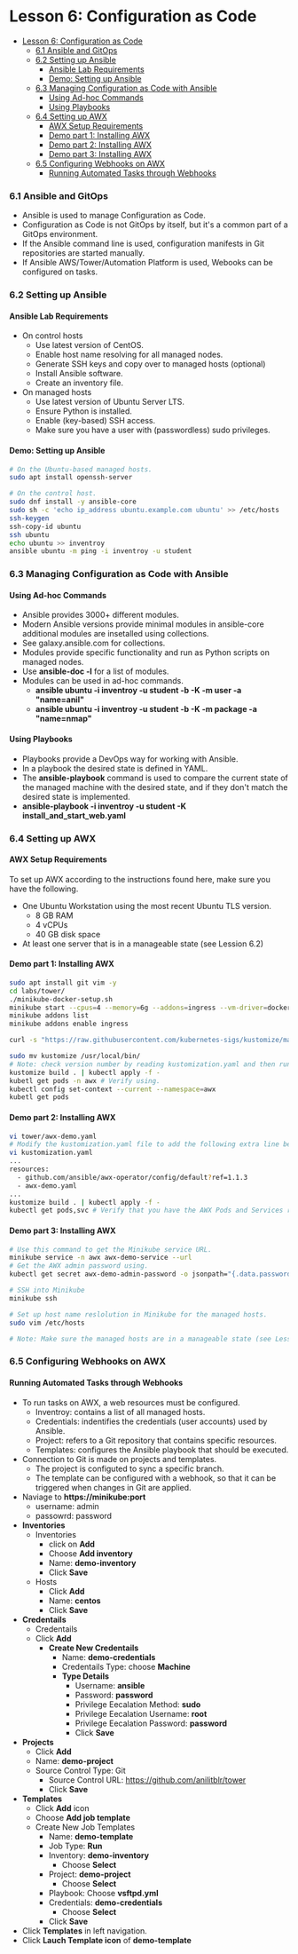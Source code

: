 # Lesson 6: Configuration as Code

- [Lesson 6: Configuration as Code](#lesson-6-configuration-as-code)
    - [6.1 Ansible and GitOps](#61-ansible-and-gitops)
    - [6.2 Setting up Ansible](#62-setting-up-ansible)
      - [Ansible Lab Requirements](#ansible-lab-requirements)
      - [Demo: Setting up Ansible](#demo-setting-up-ansible)
    - [6.3 Managing Configuration as Code with Ansible](#63-managing-configuration-as-code-with-ansible)
      - [Using Ad-hoc Commands](#using-ad-hoc-commands)
      - [Using Playbooks](#using-playbooks)
    - [6.4 Setting up AWX](#64-setting-up-awx)
      - [AWX Setup Requirements](#awx-setup-requirements)
      - [Demo part 1: Installing AWX](#demo-part-1-installing-awx)
      - [Demo part 2: Installing AWX](#demo-part-2-installing-awx)
      - [Demo part 3: Installing AWX](#demo-part-3-installing-awx)
    - [6.5 Configuring Webhooks on AWX](#65-configuring-webhooks-on-awx)
      - [Running Automated Tasks through Webhooks](#running-automated-tasks-through-webhooks)

### 6.1 Ansible and GitOps

- Ansible is used to manage Configuration as Code.
- Configuration as Code is not GitOps by itself, but it's a common part of a GitOps environment.
- If the Ansible command line is used, configuration manifests in Git repositories are started manually.
- If Ansible AWS/Tower/Automation Platform is used, Webooks can be configured on tasks.

### 6.2 Setting up Ansible

#### Ansible Lab Requirements

- On control hosts
  - Use latest version of CentOS.
  - Enable host name resolving for all managed nodes.
  - Generate SSH keys and copy over to managed hosts (optional)
  - Install Ansible software.
  - Create an inventory file.
- On managed hosts
  - Use latest version of Ubuntu Server LTS.
  - Ensure Python is installed.
  - Enable (key-based) SSH access.
  - Make sure you have a user with (passwordless) sudo privileges.

#### Demo: Setting up Ansible

```bash
# On the Ubuntu-based managed hosts.
sudo apt install openssh-server

# On the control host.
sudo dnf install -y ansible-core
sudo sh -c 'echo ip_address ubuntu.example.com ubuntu' >> /etc/hosts
ssh-keygen
ssh-copy-id ubuntu
ssh ubuntu
echo ubuntu >> inventroy
ansible ubuntu -m ping -i inventroy -u student
```

### 6.3 Managing Configuration as Code with Ansible

#### Using Ad-hoc Commands

- Ansible provides 3000+ different modules.
- Modern Ansible versions provide minimal modules in ansible-core additional modules are insetalled using collections.
- See galaxy.ansible.com for collections.
- Modules provide specific functionality and run as Python scripts on managed nodes.
- Use **ansible-doc -l** for a list of modules.
- Modules can be used in ad-hoc commands.
  - **ansible ubuntu -i inventroy -u student -b -K -m user -a "name=anil"**
  - **ansible ubuntu -i inventroy -u student -b -K -m package -a "name=nmap"**

#### Using Playbooks

- Playbooks provide a DevOps way for working with Ansible.
- In a playbook the desired state is defined in YAML.
- The **ansible-playbook** command is used to compare the current state of the managed machine with the desired state, and if they don't match the desired state is implemented.
- **ansible-playbook -i inventroy -u student -K install_and_start_web.yaml**

### 6.4 Setting up AWX

#### AWX Setup Requirements

To set up AWX according to the instructions found here, make sure you have the following.
- One Ubuntu Workstation using the most recent Ubuntu TLS version.
  - 8 GB RAM
  - 4 vCPUs
  - 40 GB disk space
- At least one server that is in a manageable state (see Lession 6.2)

#### Demo part 1: Installing AWX

```bash
sudo apt install git vim -y
cd labs/tower/
./minikube-docker-setup.sh
minikube start --cpus=4 --memory=6g --addons=ingress --vm-driver=docker
minikube addons list
minikube addons enable ingress

curl -s "https://raw.githubusercontent.com/kubernetes-sigs/kustomize/master/hack/install_kustomize.sh" | bash

sudo mv kustomize /usr/local/bin/
# Note: check version number by reading kustomization.yaml and then run.
kustomize build . | kubectl apply -f -
kubetl get pods -n awx # Verify using.
kubectl config set-context --current --namespace=awx
kubetl get pods
```

#### Demo part 2: Installing AWX

```bash
vi tower/awx-demo.yaml
# Modify the kustomization.yaml file to add the following extra line below the resources:
vi kustomization.yaml
...
resources:
  - github.com/ansible/awx-operator/config/default?ref=1.1.3
  - awx-demo.yaml
...
kustomize build . | kubectl apply -f -
kubectl get pods,svc # Verify that you have the AWX Pods and Services running (will take a few minutes)
```

#### Demo part 3: Installing AWX

```bash
# Use this command to get the Minikube service URL.
minikube service -n awx awx-demo-service --url
# Get the AWX admin password using.
kubectl get secret awx-demo-admin-password -o jsonpath="{.data.password}" | base64 --decode # Copy the string that is printed, it is your admin password.

# SSH into Minikube
minikube ssh

# Set up host name reslolution in Minikube for the managed hosts.
sudo vim /etc/hosts

# Note: Make sure the managed hosts are in a manageable state (see Lesson 6.2)
```

### 6.5 Configuring Webhooks on AWX

#### Running Automated Tasks through Webhooks

- To run tasks on AWX, a web resources must be configured.
  - Inventroy: contains a list of all managed hosts.
  - Credentials: indentifies the credentials (user accounts) used by Ansible.
  - Project: refers to a Git repository that contains specific resources.
  - Templates: configures the Ansible playbook that should be executed.
- Connection to Git is made on projects and templates.
  - The project is configuted to sync a specific branch.
  - The template can be configured with a webhook, so that it can be triggered when changes in Git are applied.
- Naviage to **https://minikube:port**
  - username: admin
  - passowrd: password
- **Inventories** 
  - Inventories 
    - click on **Add**
    - Choose **Add inventory**
    - Name: **demo-inventory**
    - Click **Save**
  - Hosts
    - Click **Add**
    - Name: **centos**
    - Click **Save**
- **Credentails**
  - Credentails
  - Click **Add**
    - **Create New Credentails**
      - Name: **demo-credentials**
      - Credentails Type: choose **Machine** 
      - **Type Details**
        - Username: **ansible**
        - Password: **password**
        - Privilege Eecalation Method: **sudo**  
        - Privilege Eecalation Username: **root**
        - Privilege Eecalation Password: **password**
        - Click **Save**
- **Projects** 
  - Click **Add**
  - Name: **demo-project**
  - Source Control Type: Git
    - Source Control URL: https://github.com/anilitblr/tower
    - Click **Save**
- **Templates**
  - Click **Add** icon
  - Choose **Add job template**
  - Create New Job Templates
    - Name: **demo-template**
    - Job Type: **Run**
    - Inventory: **demo-inventory**
      - Choose **Select**
    - Project: **demo-project**
      - Choose **Select**
    - Playbook: Choose **vsftpd.yml**
    - Credentials: **demo-credentials**
      - Choose **Select**  
    - Click **Save**
- Click **Templates** in left navigation.
- Click **Lauch Template icon** of **demo-template**
